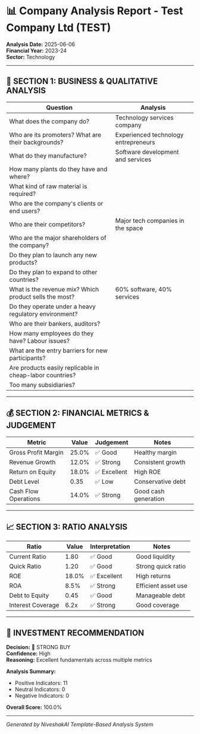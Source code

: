 # 📊 Company Analysis Report - Test Company Ltd (TEST)

**Analysis Date:** 2025-06-06  
**Financial Year:** 2023-24  
**Sector:** Technology

---

## 🏢 SECTION 1: BUSINESS & QUALITATIVE ANALYSIS

| Question | Analysis |
|----------|----------|
| What does the company do? | Technology services company |
| Who are its promoters? What are their backgrounds? | Experienced technology entrepreneurs |
| What do they manufacture? | Software development and services |
| How many plants do they have and where? |  |
| What kind of raw material is required? |  |
| Who are the company's clients or end users? |  |
| Who are their competitors? | Major tech companies in the space |
| Who are the major shareholders of the company? |  |
| Do they plan to launch any new products? |  |
| Do they plan to expand to other countries? |  |
| What is the revenue mix? Which product sells the most? | 60% software, 40% services |
| Do they operate under a heavy regulatory environment? |  |
| Who are their bankers, auditors? |  |
| How many employees do they have? Labour issues? |  |
| What are the entry barriers for new participants? |  |
| Are products easily replicable in cheap-labor countries? |  |
| Too many subsidiaries? |  |

---

## 💰 SECTION 2: FINANCIAL METRICS & JUDGEMENT

| Metric | Value | Judgement | Notes |
|--------|-------|-----------|-------|
| Gross Profit Margin | 25.0% | ✅ Good | Healthy margin |
| Revenue Growth | 12.0% | ✅ Strong | Consistent growth |
| Return on Equity | 18.0% | ✅ Excellent | High ROE |
| Debt Level | 0.35 | ✅ Low | Conservative debt |
| Cash Flow Operations | 14.0% | ✅ Strong | Good cash generation |

---

## 📈 SECTION 3: RATIO ANALYSIS

| Ratio | Value | Interpretation | Notes |
|-------|-------|----------------|-------|
| Current Ratio | 1.80 | ✅ Good | Good liquidity |
| Quick Ratio | 1.20 | ✅ Good | Strong quick ratio |
| ROE | 18.0% | ✅ Excellent | High returns |
| ROA | 8.5% | ✅ Strong | Efficient asset use |
| Debt to Equity | 0.45 | ✅ Good | Manageable debt |
| Interest Coverage | 6.2x | ✅ Strong | Good coverage |

---

## 🎯 INVESTMENT RECOMMENDATION

**Decision:** 🎯 STRONG BUY  
**Confidence:** High  
**Reasoning:** Excellent fundamentals across multiple metrics

**Analysis Summary:**
- Positive Indicators: 11
- Neutral Indicators: 0  
- Negative Indicators: 0

**Overall Score:** 100.0%

---

*Generated by NiveshakAI Template-Based Analysis System*
